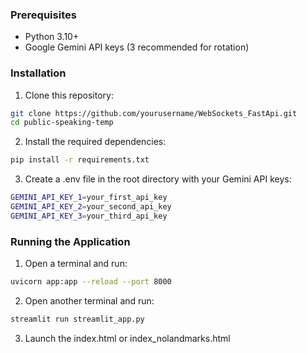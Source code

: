 ### Prerequisites

- Python 3.10+
- Google Gemini API keys (3 recommended for rotation)

### Installation

1. Clone this repository:
```bash
git clone https://github.com/yourusername/WebSockets_FastApi.git
cd public-speaking-temp
```

2. Install the required dependencies:
```bash
pip install -r requirements.txt
```
3. Create a .env file in the root directory with your Gemini API keys:
```bash
GEMINI_API_KEY_1=your_first_api_key
GEMINI_API_KEY_2=your_second_api_key
GEMINI_API_KEY_3=your_third_api_key
```

### Running the Application

1. Open a terminal and run:
```bash
uvicorn app:app --reload --port 8000
```

2. Open another terminal and run:
```bash
streamlit run streamlit_app.py
```

3. Launch the index.html or index_nolandmarks.html



